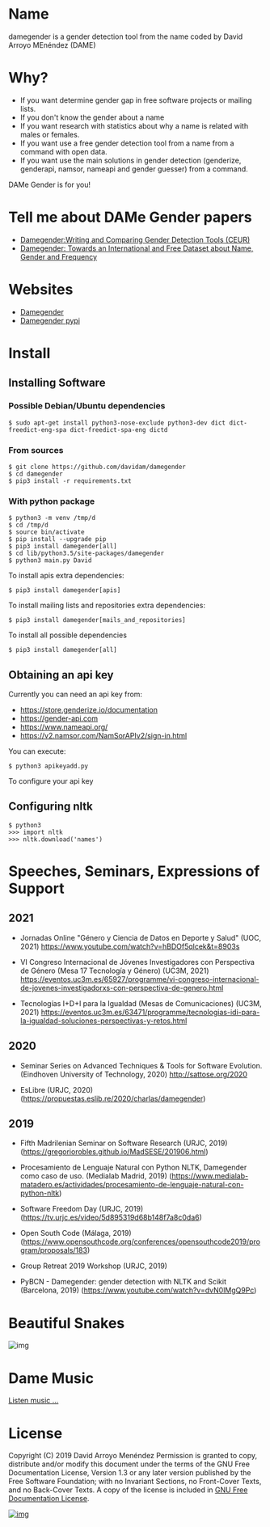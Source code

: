 # Name

damegender is a gender detection tool from the name coded by David Arroyo MEnéndez (DAME)



# Why?

- If you want determine gender gap in free software projects or mailing lists.
- If you don't know the gender about a name
- If you want research with statistics about why a name is related with males or females.
- If you want use a free gender detection tool from a name from a command with
  open data.
- If you want use the main solutions in gender detection (genderize,
  genderapi, namsor, nameapi and gender guesser) from a command.

DAMe Gender is for you!

# Tell me about DAMe Gender papers 

-   [Damegender:Writing and Comparing Gender Detection Tools (CEUR)](http://ceur-ws.org/Vol-2754/paper3.pdf)
-   [Damegender: Towards an International and Free Dataset about Name, Gender and Frequency](https://easychair.org/publications/preprint/q911)

# Websites

-   [Damegender](https://damegender.davidam.com)
-   [Damegender pypi](https://pypi.org/project/damegender/)

# Install

## Installing Software

### Possible Debian/Ubuntu dependencies

    $ sudo apt-get install python3-nose-exclude python3-dev dict dict-freedict-eng-spa dict-freedict-spa-eng dictd

### From sources

    $ git clone https://github.com/davidam/damegender
    $ cd damegender
    $ pip3 install -r requirements.txt

### With python package

    $ python3 -m venv /tmp/d
    $ cd /tmp/d
    $ source bin/activate
    $ pip install --upgrade pip
    $ pip3 install damegender[all]
    $ cd lib/python3.5/site-packages/damegender
    $ python3 main.py David

To install apis extra dependencies:

    $ pip3 install damegender[apis]

To install mailing lists and repositories extra dependencies:

    $ pip3 install damegender[mails_and_repositories]

To install all possible dependencies

    $ pip3 install damegender[all]

## Obtaining an api key

Currently you can need an api key from:
-   <https://store.genderize.io/documentation>
-   <https://gender-api.com>
-   <https://www.nameapi.org/>
-   <https://v2.namsor.com/NamSorAPIv2/sign-in.html>

You can execute:

    $ python3 apikeyadd.py

To configure your api key

## Configuring nltk

    $ python3
    >>> import nltk
    >>> nltk.download('names')

# Speeches, Seminars, Expressions of Support

## 2021

-   Jornadas Online "Género y Ciencia de Datos en Deporte y Salud"
    (UOC, 2021) <https://www.youtube.com/watch?v=hBDOf5qlcek&t=8903s>

-   VI Congreso Internacional de Jóvenes Investigadores con Perspectiva
    de Género (Mesa 17 Tecnología y Género) (UC3M, 2021)
    <https://eventos.uc3m.es/65927/programme/vi-congreso-internacional-de-jovenes-investigadorxs-con-perspectiva-de-genero.html>

-   Tecnologías I+D+I para la Igualdad (Mesas de Comunicaciones) (UC3M, 2021)
    <https://eventos.uc3m.es/63471/programme/tecnologias-idi-para-la-igualdad-soluciones-perspectivas-y-retos.html>


## 2020

-   Seminar Series on Advanced Techniques & Tools for Software
    Evolution. (Eindhoven University of Technology, 2020) <http://sattose.org/2020>

-   EsLibre (URJC, 2020) (<https://propuestas.eslib.re/2020/charlas/damegender>)


## 2019

-   Fifth Madrilenian Seminar on Software Research (URJC, 2019)
    (<https://gregoriorobles.github.io/MadSESE/201906.html>)

-   Procesamiento de Lenguaje Natural con Python NLTK, Damegender como
    caso de uso. (Medialab Madrid, 2019)
    (<https://www.medialab-matadero.es/actividades/procesamiento-de-lenguaje-natural-con-python-nltk>)

-   Software Freedom Day (URJC, 2019)
    (<https://tv.urjc.es/video/5d895319d68b148f7a8c0da6>)

-   Open South Code (Málaga, 2019)
    (<https://www.opensouthcode.org/conferences/opensouthcode2019/program/proposals/183>)

-   Group Retreat 2019 Workshop (URJC, 2019)

-   PyBCN - Damegender: gender detection with NLTK and Scikit
    (Barcelona, 2019) (<https://www.youtube.com/watch?v=dvN0lMgQ9Pc>)

# Beautiful Snakes

![img](https://raw.githubusercontent.com/davidam/damegender/master/src/damegender/files/images/violet-snake3.png)

# Dame Music

[Listen music &#x2026;](https://www.youtube.com/playlist?list=PLeobXV-Yyn-LvQydcnr46ZkGh1V6tDGEk)

# License

Copyright (C) 2019 David Arroyo Menéndez
    Permission is granted to copy, distribute and/or modify this document
    under the terms of the GNU Free Documentation License, Version 1.3
    or any later version published by the Free Software Foundation;
    with no Invariant Sections, no Front-Cover Texts, and no Back-Cover Texts.
    A copy of the license is included in [GNU Free Documentation License](https://www.gnu.org/copyleft/fdl.html).

[![img](https://upload.wikimedia.org/wikipedia/commons/thumb/4/42/GFDL_Logo.svg/200px-GFDL_Logo.svg.png)](https://www.gnu.org/copyleft/fdl.html)